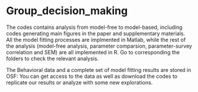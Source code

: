 # Group_decision_making
The codes contains analysis from model-free to model-based, including codes generating main figures in the paper and supplementary materials. All the model fitting processes are implmented in Matlab, while the rest of the analysis (model-free analysis, parameter comparsion, parameter-survey correlation and SEM) are all implemented in R. Go to corresponding the folders to check the relevant analysis.


The Behavioral data and a complete set of model fitting results are stored in OSF:
You can get access to the data as well as download the codes to replicate our results or analyze with some new explorations.
